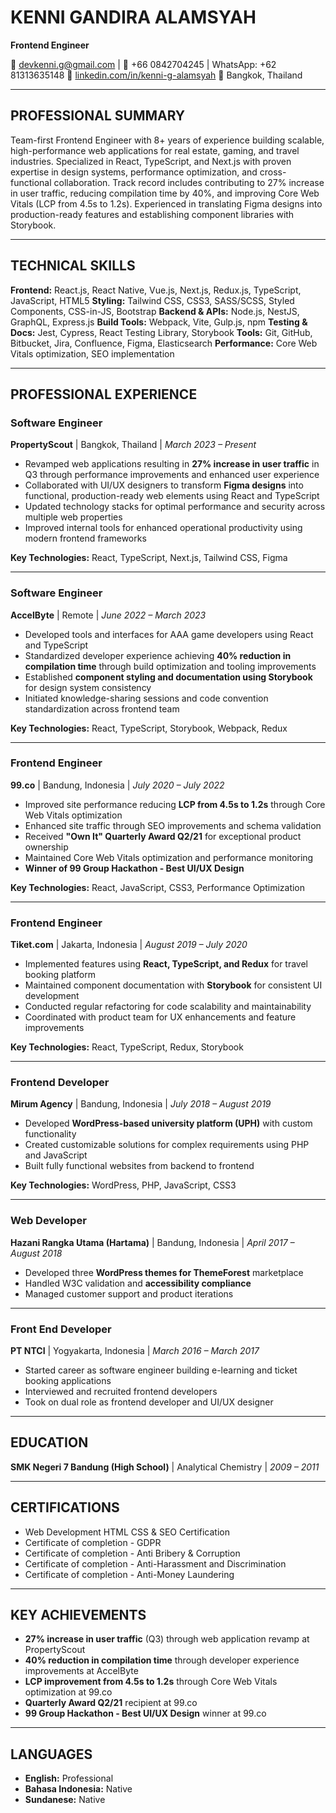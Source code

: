 # KENNI GANDIRA ALAMSYAH
**Frontend Engineer**

📧 devkenni.g@gmail.com | 📱 +66 0842704245 | WhatsApp: +62 81313635148
🔗 [linkedin.com/in/kenni-g-alamsyah](https://www.linkedin.com/in/kenni-g-alamsyah)
📍 Bangkok, Thailand

---

## PROFESSIONAL SUMMARY

Team-first Frontend Engineer with 8+ years of experience building scalable, high-performance web applications for real estate, gaming, and travel industries. Specialized in React, TypeScript, and Next.js with proven expertise in design systems, performance optimization, and cross-functional collaboration. Track record includes contributing to 27% increase in user traffic, reducing compilation time by 40%, and improving Core Web Vitals (LCP from 4.5s to 1.2s). Experienced in translating Figma designs into production-ready features and establishing component libraries with Storybook.

---

## TECHNICAL SKILLS

**Frontend:** React.js, React Native, Vue.js, Next.js, Redux.js, TypeScript, JavaScript, HTML5
**Styling:** Tailwind CSS, CSS3, SASS/SCSS, Styled Components, CSS-in-JS, Bootstrap
**Backend & APIs:** Node.js, NestJS, GraphQL, Express.js
**Build Tools:** Webpack, Vite, Gulp.js, npm
**Testing & Docs:** Jest, Cypress, React Testing Library, Storybook
**Tools:** Git, GitHub, Bitbucket, Jira, Confluence, Figma, Elasticsearch
**Performance:** Core Web Vitals optimization, SEO implementation

---

## PROFESSIONAL EXPERIENCE

### **Software Engineer**
**PropertyScout** | Bangkok, Thailand | *March 2023 – Present*

- Revamped web applications resulting in **27% increase in user traffic** in Q3 through performance improvements and enhanced user experience
- Collaborated with UI/UX designers to transform **Figma designs** into functional, production-ready web elements using React and TypeScript
- Updated technology stacks for optimal performance and security across multiple web properties
- Improved internal tools for enhanced operational productivity using modern frontend frameworks

**Key Technologies:** React, TypeScript, Next.js, Tailwind CSS, Figma

---

### **Software Engineer**
**AccelByte** | Remote | *June 2022 – March 2023*

- Developed tools and interfaces for AAA game developers using React and TypeScript
- Standardized developer experience achieving **40% reduction in compilation time** through build optimization and tooling improvements
- Established **component styling and documentation using Storybook** for design system consistency
- Initiated knowledge-sharing sessions and code convention standardization across frontend team

**Key Technologies:** React, TypeScript, Storybook, Webpack, Redux

---

### **Frontend Engineer**
**99.co** | Bandung, Indonesia | *July 2020 – July 2022*

- Improved site performance reducing **LCP from 4.5s to 1.2s** through Core Web Vitals optimization
- Enhanced site traffic through SEO improvements and schema validation
- Received **"Own It" Quarterly Award Q2/21** for exceptional product ownership
- Maintained Core Web Vitals optimization and performance monitoring
- **Winner of 99 Group Hackathon - Best UI/UX Design**

**Key Technologies:** React, JavaScript, CSS3, Performance Optimization

---

### **Frontend Engineer**
**Tiket.com** | Jakarta, Indonesia | *August 2019 – July 2020*

- Implemented features using **React, TypeScript, and Redux** for travel booking platform
- Maintained component documentation with **Storybook** for consistent UI development
- Conducted regular refactoring for code scalability and maintainability
- Coordinated with product team for UX enhancements and feature improvements

**Key Technologies:** React, TypeScript, Redux, Storybook

---

### **Frontend Developer**
**Mirum Agency** | Bandung, Indonesia | *July 2018 – August 2019*

- Developed **WordPress-based university platform (UPH)** with custom functionality
- Created customizable solutions for complex requirements using PHP and JavaScript
- Built fully functional websites from backend to frontend

**Key Technologies:** WordPress, PHP, JavaScript, CSS3

---

### **Web Developer**
**Hazani Rangka Utama (Hartama)** | Bandung, Indonesia | *April 2017 – August 2018*

- Developed three **WordPress themes for ThemeForest** marketplace
- Handled W3C validation and **accessibility compliance**
- Managed customer support and product iterations

---

### **Front End Developer**
**PT NTCI** | Yogyakarta, Indonesia | *March 2016 – March 2017*

- Started career as software engineer building e-learning and ticket booking applications
- Interviewed and recruited frontend developers
- Took on dual role as frontend developer and UI/UX designer

---

## EDUCATION

**SMK Negeri 7 Bandung (High School)** | Analytical Chemistry | *2009 – 2011*

---

## CERTIFICATIONS

- Web Development HTML CSS & SEO Certification
- Certificate of completion - GDPR
- Certificate of completion - Anti Bribery & Corruption
- Certificate of completion - Anti-Harassment and Discrimination
- Certificate of completion - Anti-Money Laundering

---

## KEY ACHIEVEMENTS

- **27% increase in user traffic** (Q3) through web application revamp at PropertyScout
- **40% reduction in compilation time** through developer experience improvements at AccelByte
- **LCP improvement from 4.5s to 1.2s** through Core Web Vitals optimization at 99.co
- **Quarterly Award Q2/21** recipient at 99.co
- **99 Group Hackathon - Best UI/UX Design** winner at 99.co

---

## LANGUAGES

- **English:** Professional
- **Bahasa Indonesia:** Native
- **Sundanese:** Native
